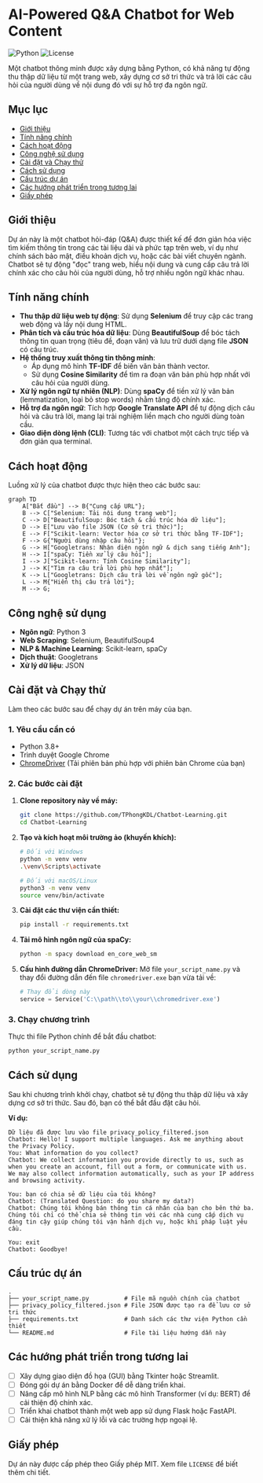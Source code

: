 # AI-Powered Q&A Chatbot for Web Content

![Python](https://img.shields.io/badge/python-3.9+-blue.svg)
![License](https://img.shields.io/badge/license-MIT-green.svg)

Một chatbot thông minh được xây dựng bằng Python, có khả năng tự động thu thập dữ liệu từ một trang web, xây dựng cơ sở tri thức và trả lời các câu hỏi của người dùng về nội dung đó với sự hỗ trợ đa ngôn ngữ.

## Mục lục

- [Giới thiệu](#giới-thiệu)
- [Tính năng chính](#tính-năng-chính)
- [Cách hoạt động](#cách-hoạt-động)
- [Công nghệ sử dụng](#công-nghệ-sử-dụng)
- [Cài đặt và Chạy thử](#cài-đặt-và-chạy-thử)
- [Cách sử dụng](#cách-sử-dụng)
- [Cấu trúc dự án](#cấu-trúc-dự-án)
- [Các hướng phát triển trong tương lai](#các-hướng-phát-triển-trong-tương-lai)
- [Giấy phép](#giấy-phép)

## Giới thiệu

Dự án này là một chatbot hỏi-đáp (Q&A) được thiết kế để đơn giản hóa việc tìm kiếm thông tin trong các tài liệu dài và phức tạp trên web, ví dụ như chính sách bảo mật, điều khoản dịch vụ, hoặc các bài viết chuyên ngành. Chatbot sẽ tự động "đọc" trang web, hiểu nội dung và cung cấp câu trả lời chính xác cho câu hỏi của người dùng, hỗ trợ nhiều ngôn ngữ khác nhau.

## Tính năng chính

- **Thu thập dữ liệu web tự động**: Sử dụng **Selenium** để truy cập các trang web động và lấy nội dung HTML.
- **Phân tích và cấu trúc hóa dữ liệu**: Dùng **BeautifulSoup** để bóc tách thông tin quan trọng (tiêu đề, đoạn văn) và lưu trữ dưới dạng file **JSON** có cấu trúc.
- **Hệ thống truy xuất thông tin thông minh**:
  - Áp dụng mô hình **TF-IDF** để biến văn bản thành vector.
  - Sử dụng **Cosine Similarity** để tìm ra đoạn văn bản phù hợp nhất với câu hỏi của người dùng.
- **Xử lý ngôn ngữ tự nhiên (NLP)**: Dùng **spaCy** để tiền xử lý văn bản (lemmatization, loại bỏ stop words) nhằm tăng độ chính xác.
- **Hỗ trợ đa ngôn ngữ**: Tích hợp **Google Translate API** để tự động dịch câu hỏi và câu trả lời, mang lại trải nghiệm liền mạch cho người dùng toàn cầu.
- **Giao diện dòng lệnh (CLI)**: Tương tác với chatbot một cách trực tiếp và đơn giản qua terminal.

## Cách hoạt động

Luồng xử lý của chatbot được thực hiện theo các bước sau:

```mermaid
graph TD
    A["Bắt đầu"] --> B{"Cung cấp URL"};
    B --> C["Selenium: Tải nội dung trang web"];
    C --> D["BeautifulSoup: Bóc tách & cấu trúc hóa dữ liệu"];
    D --> E["Lưu vào file JSON (Cơ sở tri thức)"];
    E --> F["Scikit-learn: Vector hóa cơ sở tri thức bằng TF-IDF"];
    F --> G{"Người dùng nhập câu hỏi"};
    G --> H["Googletrans: Nhận diện ngôn ngữ & dịch sang tiếng Anh"];
    H --> I["spaCy: Tiền xử lý câu hỏi"];
    I --> J["Scikit-learn: Tính Cosine Similarity"];
    J --> K["Tìm ra câu trả lời phù hợp nhất"];
    K --> L["Googletrans: Dịch câu trả lời về ngôn ngữ gốc"];
    L --> M{"Hiển thị câu trả lời"};
    M --> G;
```

## Công nghệ sử dụng

- **Ngôn ngữ**: Python 3
- **Web Scraping**: Selenium, BeautifulSoup4
- **NLP & Machine Learning**: Scikit-learn, spaCy
- **Dịch thuật**: Googletrans
- **Xử lý dữ liệu**: JSON

## Cài đặt và Chạy thử

Làm theo các bước sau để chạy dự án trên máy của bạn.

### 1. Yêu cầu cần có

- Python 3.8+
- Trình duyệt Google Chrome
- [ChromeDriver](https://googlechromelabs.github.io/chrome-for-testing/) (Tải phiên bản phù hợp với phiên bản Chrome của bạn)

### 2. Các bước cài đặt

1.  **Clone repository này về máy:**
    ```bash
    git clone https://github.com/TPhongKDL/Chatbot-Learning.git
    cd Chatbot-Learning
    ```

2.  **Tạo và kích hoạt môi trường ảo (khuyến khích):**
    ```bash
    # Đối với Windows
    python -m venv venv
    .\venv\Scripts\activate

    # Đối với macOS/Linux
    python3 -m venv venv
    source venv/bin/activate
    ```

3.  **Cài đặt các thư viện cần thiết:**
    ```bash
    pip install -r requirements.txt
    ```

4.  **Tải mô hình ngôn ngữ của spaCy:**
    ```bash
    python -m spacy download en_core_web_sm
    ```

5.  **Cấu hình đường dẫn ChromeDriver:**
    Mở file `your_script_name.py` và thay đổi đường dẫn đến file `chromedriver.exe` bạn vừa tải về:
    ```python
    # Thay đổi dòng này
    service = Service('C:\\path\\to\\your\\chromedriver.exe')
    ```

### 3. Chạy chương trình

Thực thi file Python chính để bắt đầu chatbot:
```bash
python your_script_name.py
```

## Cách sử dụng

Sau khi chương trình khởi chạy, chatbot sẽ tự động thu thập dữ liệu và xây dựng cơ sở tri thức. Sau đó, bạn có thể bắt đầu đặt câu hỏi.

**Ví dụ:**

```
Dữ liệu đã được lưu vào file privacy_policy_filtered.json
Chatbot: Hello! I support multiple languages. Ask me anything about the Privacy Policy.
You: What information do you collect?
Chatbot: We collect information you provide directly to us, such as when you create an account, fill out a form, or communicate with us. We may also collect information automatically, such as your IP address and browsing activity.

You: bạn có chia sẻ dữ liệu của tôi không?
Chatbot: (Translated Question: do you share my data?)
Chatbot: Chúng tôi không bán thông tin cá nhân của bạn cho bên thứ ba. Chúng tôi chỉ có thể chia sẻ thông tin với các nhà cung cấp dịch vụ đáng tin cậy giúp chúng tôi vận hành dịch vụ, hoặc khi pháp luật yêu cầu.

You: exit
Chatbot: Goodbye!
```

## Cấu trúc dự án

```
.
├── your_script_name.py          # File mã nguồn chính của chatbot
├── privacy_policy_filtered.json # File JSON được tạo ra để lưu cơ sở tri thức
├── requirements.txt             # Danh sách các thư viện Python cần thiết
└── README.md                    # File tài liệu hướng dẫn này
```

## Các hướng phát triển trong tương lai

- [ ] Xây dựng giao diện đồ họa (GUI) bằng Tkinter hoặc Streamlit.
- [ ] Đóng gói dự án bằng Docker để dễ dàng triển khai.
- [ ] Nâng cấp mô hình NLP bằng các mô hình Transformer (ví dụ: BERT) để cải thiện độ chính xác.
- [ ] Triển khai chatbot thành một web app sử dụng Flask hoặc FastAPI.
- [ ] Cải thiện khả năng xử lý lỗi và các trường hợp ngoại lệ.

## Giấy phép

Dự án này được cấp phép theo Giấy phép MIT. Xem file `LICENSE` để biết thêm chi tiết.
